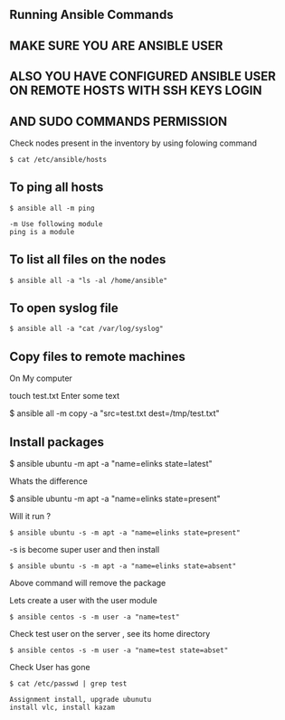 

## Running Ansible Commands

## MAKE SURE YOU ARE ANSIBLE USER

## ALSO YOU HAVE CONFIGURED ANSIBLE USER ON REMOTE HOSTS WITH SSH KEYS LOGIN
## AND SUDO COMMANDS PERMISSION

  Check nodes present in the inventory by using folowing command

    $ cat /etc/ansible/hosts


## To ping all hosts

    $ ansible all -m ping

    -m Use following module
    ping is a module

## To list all files on the nodes

    $ ansible all -a "ls -al /home/ansible"

## To open syslog file
    $ ansible all -a "cat /var/log/syslog"

## Copy files to remote machines
On My computer

touch test.txt
Enter some text

$ ansible all -m copy -a "src=test.txt dest=/tmp/test.txt"

## Install packages

$ ansible ubuntu -m apt -a "name=elinks state=latest"

Whats the difference

$ ansible ubuntu -m apt -a "name=elinks state=present"

Will it run ?

    $ ansible ubuntu -s -m apt -a "name=elinks state=present"

-s is become super user and then install


    $ ansible ubuntu -s -m apt -a "name=elinks state=absent"

Above command will remove the package


Lets create a user with the user module

    $ ansible centos -s -m user -a "name=test"

Check test user on the server , see its home directory

    $ ansible centos -s -m user -a "name=test state=abset"

Check User has gone

    $ cat /etc/passwd | grep test

    Assignment install, upgrade ubunutu
    install vlc, install kazam
